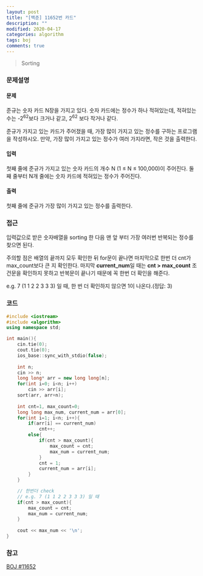 ```yaml
---
layout: post
title: "[백준] 11652번 카드"
description: ""
modified: 2020-04-17
categories: algorithm
tags: boj
comments: true
---
```


> Sorting

### 문제설명

#### 문제
준규는 숫자 카드 N장을 가지고 있다. 숫자 카드에는 정수가 하나 적혀있는데, 적혀있는 수는 -2<sup>62</sup>보다 크거나 같고, 2<sup>62</sup>	보다 작거나 같다.

준규가 가지고 있는 카드가 주어졌을 때, 가장 많이 가지고 있는 정수를 구하는 프로그램을 작성하시오. 만약, 가장 많이 가지고 있는 정수가 여러 가지라면, 작은 것을 출력한다.

#### 입력
첫째 줄에 준규가 가지고 있는 숫자 카드의 개수 N (1 ≤ N ≤ 100,000)이 주어진다. 둘째 줄부터 N개 줄에는 숫자 카드에 적혀있는 정수가 주어진다.

#### 출력
첫째 줄에 준규가 가장 많이 가지고 있는 정수를 출력한다.
 

### 접근
입력값으로 받은 숫자배열을 sorting 한 다음 맨 앞 부터 가장 여러번 반복되는 정수를 찾으면 된다.

주의할 점은 배열의 끝까지 모두 확인한 뒤 for문이 끝나면 마지막으로 한번 더 cnt가 max_count보다 큰 지 확인한다. 마지막 **current_num**일 때는 **cnt > max_count** 조건문을 확인하지 못하고 반복문이 끝나기 때문에 꼭 한번 더 확인을 해준다.

e.g. 7 (1 1 2 2 3 3 3) 일 때, 한 번 더 확인하지 않으면 1이 나온다.(정답: 3)


### 코드
```cpp
#include <iostream>
#include <algorithm>
using namespace std;

int main(){
    cin.tie(0);
    cout.tie(0);
    ios_base::sync_with_stdio(false);
    
    int n;
    cin >> n;
    long long* arr = new long long[n];
    for(int i=0; i<n; i++)
        cin >> arr[i];
    sort(arr, arr+n);
    
    int cnt=1, max_count=0;
    long long max_num, current_num = arr[0];
    for(int i=1; i<n; i++){
        if(arr[i] == current_num)
            cnt++;
        else{
            if(cnt > max_count){
                max_count = cnt;
                max_num = current_num;
            }
            cnt = 1;
            current_num = arr[i];
        }
    }

    // 한번더 check
	// e.g. 7 (1 1 2 2 3 3 3) 일 때
    if(cnt > max_count){
        max_count = cnt;
        max_num = current_num;
    }
    
    cout << max_num << '\n';
}
```

### 참고
[BOJ #11652](https://www.acmicpc.net/problem/11652)